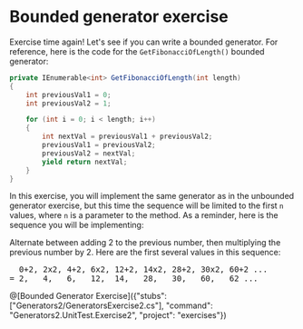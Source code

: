 [//]: # (GENERATED FILE -- DO NOT EDIT)
# Bounded generator exercise

Exercise time again! Let's see if you can write a bounded generator. For reference, here is the code for the `GetFibonacciOfLength()` bounded generator:

```csharp
private IEnumerable<int> GetFibonacciOfLength(int length)
{
    int previousVal1 = 0;
    int previousVal2 = 1;

    for (int i = 0; i < length; i++)
    {
        int nextVal = previousVal1 + previousVal2;
        previousVal1 = previousVal2;
        previousVal2 = nextVal;
        yield return nextVal;
    }
}
```

In this exercise, you will implement the same generator as in the unbounded generator exercise, but this time the sequence will be limited to the first `n` values, where `n` is a parameter to the method. As a reminder, here is the sequence you will be implementing:

Alternate between adding 2 to the previous number, then multiplying the previous number by 2. Here are the first several values in this sequence:

<pre>
  0+2, 2x2, 4+2, 6x2, 12+2, 14x2, 28+2, 30x2, 60+2 ...
= 2,   4,   6,   12,  14,   28,   30,   60,   62 ...
</pre>

@[Bounded Generator Exercise]({"stubs": ["Generators2/GeneratorsExercise2.cs"], "command": "Generators2.UnitTest.Exercise2", "project": "exercises"})

